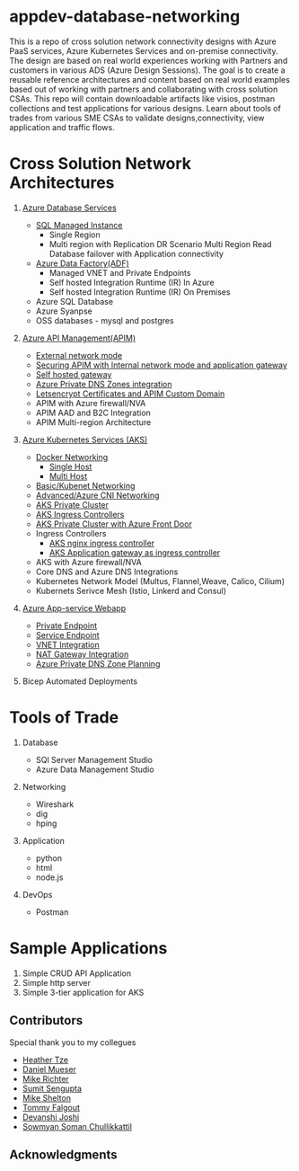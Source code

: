# appdev-database-networking

This is a repo of cross solution network connectivity designs with Azure PaaS services, Azure Kubernetes Services and on-premise connectivity. The design are based on real world experiences working with Partners and customers in various ADS (Azure Design Sessions). The goal is to create a reusable reference architectures and content based on real world examples based out of working with partners and collaborating with cross solution CSAs. This repo will contain downloadable artifacts like visios, postman collections and test applications for various designs. Learn about tools of trades from various SME CSAs to validate designs,connectivity, view application and traffic flows.

# Cross Solution Network Architectures

1. [Azure Database Services](database-services/README.md)

   - [SQL Managed Instance](database-services/README.md)
     - Single Region
     - Multi region with Replication
       DR Scenario
       Multi Region Read
       Database failover with Application connectivity
   - [Azure Data Factory(ADF)](database-services/README-ADF.md)
     - Managed VNET and Private Endpoints
     - Self hosted Integration Runtime (IR) In Azure
     - Self hosted Integration Runtime (IR) On Premises
   - Azure SQL Database
   - Azure Syanpse
   - OSS databases - mysql and postgres

2. [Azure API Management(APIM)](apim/README.md)

   - [External network mode](apim/README.md)
   - [Securing APIM with Internal network mode and application gateway](apim/README.md)
   - [Self hosted gateway](apim/README.md)
   - [Azure Private DNS Zones integration](apim/README.md)
   - [Letsencrypt Certificates and APIM Custom Domain](apim/README.md)
   - APIM with Azure firewall/NVA
   - APIM AAD and B2C Integration
   - APIM Multi-region Architecture

3. [Azure Kubernetes Services (AKS)](aks/README.md)

   - [Docker Networking](aks/README-multihost.md)
     - [Single Host](aks/README-docker-singlehost.md)
     - [Multi Host](aks/README-docker-multihost.md)
   - [Basic/Kubenet Networking](aks/README-kubenet.md)
   - [Advanced/Azure CNI Networking](aks/README-advanced.md)
   - [AKS Private Cluster](aks/README-private-cluster.md)
   - [AKS Ingress Controllers](aks/README-ingress-controllers.md)
   - [AKS Private Cluster with Azure Front Door](https://github.com/nehalineogi/aks-private-cluster-with-afd-premium)
   - Ingress Controllers
     - [AKS nginx ingress controller](https://github.com/nehalineogi/aks-nginx-ingress)
     - [AKS Application gateway as ingress controller](https://github.com/nehalineogi/aks-app-gw-ingress)
   - AKS with Azure firewall/NVA
   - Core DNS and Azure DNS Integrations
   - Kubernetes Network Model (Multus, Flannel,Weave, Calico, Cilium)
   - Kubernets Serivce Mesh (Istio, Linkerd and Consul)

4. [Azure App-service Webapp](app-service/README.md)

   - [Private Endpoint](app-service/README.md)
   - [Service Endpoint](app-service/README.md)
   - [VNET Integration](app-service/README.md)
   - [NAT Gateway Integration](app-service/README.md)
   - [Azure Private DNS Zone Planning](app-service/README.md)

5. Bicep Automated Deployments

# Tools of Trade

1. Database

   - SQl Server Management Studio
   - Azure Data Management Studio

2. Networking

   - Wireshark
   - dig
   - hping

3. Application
   - python
   - html
   - node.js
4. DevOps
   - Postman

# Sample Applications

1. Simple CRUD API Application
2. Simple http server
3. Simple 3-tier application for AKS

## Contributors

Special thank you to my collegues

- [Heather Tze](https://github.com/hsze)
- [Daniel Mueser](https://github.com/dmauser)
- [Mike Richter](https://github.com/michaelsrichter)
- [Sumit Sengupta](https://github.com/sumitsengupta)
- [Mike Shelton](https://www.linkedin.com/in/mshelt)
- [Tommy Falgout](https://github.com/lastcoolnameleft)
- [Devanshi Joshi](https://github.com/devanshidiaries)
- [Sowmyan Soman Chullikkattil](https://github.com/sowsan)

## Acknowledgments
